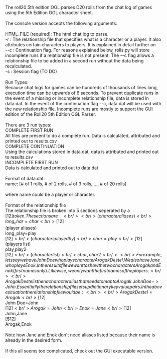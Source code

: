The roll20 5th edition OGL parses D20 rolls from the chat log of games using the 5th Edition OGL character sheet. <br/>
<br/>
The console version accepts the following arguments:<br/>
<br/>
HTML_FILE (required): The html chat log to parse. <br/>
-r : The relationship file that specifies what is a character or a player. It also attributes certain characters to players. It is explained in detail further on<br/>
--c : Continuation flag. For reasons explained below, rolls.py will store incomplete runs if a relationship file is not present. The --c flag allows a relationship file to be added in a second run without the data being recalculated. <br/>
-s : Session flag (TO DO)<br/>
<br/>
Run Types:<br/>
Because chat logs for games can be hundreds of thousands of lines long, execution time can be upwards of 6 seconds. To prevent duplicate runs in the event of a missing or incomplete relationship file, data is stored in data.dat. In the event of the continuation flag --c, data.dat will be used with the new relationship file. Incomplete runs are mostly to support the GUI edition of the Roll20 5th Edition OGL Parser. <br/>
<br/>
There are 3 run types:<br/>
COMPLETE FIRST RUN<br/>
  All files are present to do a complete run. Data is calculated, attributed and printed out to results.csv<br/>
COMPLETE CONTINUATION<br/>
  Using the calculations stored in data.dat, data is attributed and printed out to results.csv<br/>
INCOMPLETE FIRST RUN<br/>
  Data is calculated and printed out to data.dat<br/>
  <br/>
Format of data.dat:<br/>
name: [# of 1 rolls, # of 2 rolls, # of 3 rolls, ..., # of 20 rolls]<br/>
<br/>
where name could be a player or character. <br/>
<br/>
Format of the relationship file<br/>
The relationship file is broken into 5 sections seperated by a [$12] token.The sections are:<br/>
<br/>
(character aliases)<br/>
long_char=char<br/>
[$12]<br/>
(player aliases)<br/>
long_play=play<br/>
[$12]<br/>
(characters played by)<br/>
char=play<br/>
[$12]<br/>
(players list)<br/>
play,play2<br/>
[$12]<br/>
(character list)<br/>
char,char2<br/>
<br/>
For example, lets say we have John Doe who plays character Arogak Destel. We also have Jane who plays Enok. In the results file  we want to show the two characters Arogak and Enok (first names only). Likewise, we only want the first names of the players.<br/>
<br/>
Arogak Destel is then a character alias that needs to map to Arogak. John Doe -> John. Essentially the relationship file sets up dictionary key value pairs. In the above situation the relationship file would be:<br/>
<br/>
Arogak Destel=Arogak<br/>
[$12]<br/>
John Doe=John<br/>
[$12]<br/>
Arogak=John<br/>
Enok=Jane<br/>
[$12]<br/>
John,Jane<br/>
[$12]<br/>
Arogak,Enok<br/>
<br/>
Note how Jane and Enok don't need aliases listed because their name is already in the desired form. <br/>
<br/>
If this all seems too complicated, check out the GUI executable version. <br/>
